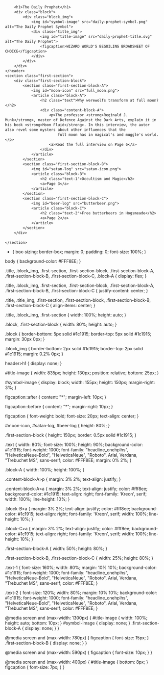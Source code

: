 





    
        <h1>The Daily Prophet</h1>
        <div class="block">
            <div class="block_img">
                <img id="symbol-image" src="daily-prophet-symbol.png" alt="The Daily Prophet Symbol">
                <div class="title_img">
                    <img id="title-image" src="daily-prophet-title.svg" alt="The Daily Prophet">
                    <figcaption>WIZARD WORLD'S BEGUILING BROADSHEET OF CHOICE</figcaption>
                </div>
            </div>
        </div>
    </header>
    <section class="first-section">
        <div class="first-section-block">
            <section class="first-section-block-A">
                <img id="moon-icon" src="full_moon.png">
                <article class="block-A">
                    <h2 class="text">Why werewolfs transform at full moon?</h2>
                    <div class="content-block-A">
                        <p>The professor <strong>Reginald J. Munk</strong>, master of Defence Against the Dark Arts, explain it in his book <strong>Moon Fluid</strong>. In this interview, the autor also revel some mysters about other influences that the
                            full moon has in magical's and muggle's world.</p>
                        <a>Read the full interview on Page 6</a>
                    </div>
                </article>
            </section>
            <section class="first-section-block-B">
                <img id="satan-log" src="satan-icon.png">
                <article class="block-B">
                    <h2 class="text-1">Occultism and Magic</h2>
                    <a>Page 3</a>
                </article>
            </section>
            <section class="first-section-block-C">
                <img id="beer-log" src="butterbeer.png">
                <article class="block-C">
                    <h2 class="text-2">Free butterbeers in Hogsmeade</h2>
                    <a>Page 2</a>
                </article>
            </section>
        </div>

    </section>
</body>

<script src="script.js"></script>

</html>


* {
    box-sizing: border-box;
    margin: 0;
    padding: 0;
    font-size: 100%;
}

body {
    background-color: #FFF8EE;
}

.title,
.block_img,
.first-section,
.first-section-block,
.first-section-block-A,
.first-section-block-B,
.first-section-block-C,
.block-A {
    display: flex;
}

.title,
.block_img,
.first-section,
.first-section-block,
.first-section-block-A,
.first-section-block-B,
.first-section-block-C {
    justify-content: center;
}

.title,
.title_img,
.first-section,
.first-section-block,
.first-section-block-B,
.first-section-block-C {
    align-items: center;
}

.title,
.block_img,
.first-section {
    width: 100%;
    height: auto;
}

.block,
.first-section-block {
    width: 80%;
    height: auto;
}

.block {
    border-bottom: 5px solid #1c1915;
    border-top: 5px solid #1c1915;
    margin: 30px 0px;
}

.block_img {
    border-bottom: 2px solid #1c1915;
    border-top: 2px solid #1c1915;
    margin: 0.2% 0px;
}

header>h1 {
    display: none;
}

#title-image {
    width: 835px;
    height: 130px;
    position: relative;
    bottom: 25px;
}

#symbol-image {
    display: block;
    width: 155px;
    height: 150px;
    margin-right: 3%;
}

figcaption::after {
    content: "*";
    margin-left: 10px;
}

figcaption::before {
    content: "*";
    margin-right: 10px;
}

figcaption {
    font-weight: bold;
    font-size: 20px;
    text-align: center;
}

#moon-icon,
#satan-log,
#beer-log {
    height: 80%;
}

.first-section-block {
    height: 150px;
    border: 0.5px solid #1c1915;
}

.text {
    width: 80%;
    font-size: 100%;
    height: 90%;
    background-color: #1c1915;
    font-weight: 1000;
    font-family: "headline_onehplhs", "HelveticaNeue-Bold", "HelveticaNeue", "Roboto", Arial, Verdana, "Trebuchet MS", sans-serif;
    color: #FFF8EE;
    margin: 0% 2%;
}

.block-A {
    width: 100%;
    height: 100%;
}

.content-block-A>p {
    margin: 3% 2%;
    text-align: justify;
}

.content-block-A>a {
    margin: 3% 2%;
    text-align: justify;
    color: #fff8ee;
    background-color: #1c1915;
    text-align: right;
    font-family: 'Kreon', serif;
    width: 100%;
    line-height: 10%;
}

.block-B>a {
    margin: 3% 2%;
    text-align: justify;
    color: #fff8ee;
    background-color: #1c1915;
    text-align: right;
    font-family: 'Kreon', serif;
    width: 100%;
    line-height: 10%;
}

.block-C>a {
    margin: 3% 2%;
    text-align: justify;
    color: #fff8ee;
    background-color: #1c1915;
    text-align: right;
    font-family: 'Kreon', serif;
    width: 100%;
    line-height: 10%;
}

.first-section-block-A {
    width: 50%;
    height: 80%;
}

.first-section-block-B,
.first-section-block-C {
    width: 25%;
    height: 80%;
}

.text-1 {
    font-size: 160%;
    width: 80%;
    margin: 10% 10%;
    background-color: #1c1915;
    font-weight: 1000;
    font-family: "headline_onehplhs", "HelveticaNeue-Bold", "HelveticaNeue", "Roboto", Arial, Verdana, "Trebuchet MS", sans-serif;
    color: #FFF8EE;
}

.text-2 {
    font-size: 120%;
    width: 80%;
    margin: 10% 10%;
    background-color: #1c1915;
    font-weight: 1000;
    font-family: "headline_onehplhs", "HelveticaNeue-Bold", "HelveticaNeue", "Roboto", Arial, Verdana, "Trebuchet MS", sans-serif;
    color: #FFF8EE;
}

@media screen and (max-width: 1300px) {
    #title-image {
        width: 100%;
        height: auto;
        bottom: 10px;
    }
    #symbol-image {
        display: none;
    }
    .first-section-block-A {
        display: none;
    }
}

@media screen and (max-width: 780px) {
    figcaption {
        font-size: 15px;
    }
    .first-section-block-B {
        display: none;
    }
}

@media screen and (max-width: 590px) {
    figcaption {
        font-size: 10px;
    }
}

@media screen and (max-width: 400px) {
    #title-image {
        bottom: 8px;
    }
    figcaption {
        font-size: 7px;
    }
}